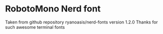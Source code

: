 # RobotoMono Nerd font

Taken from github repository ryanoasis/nerd-fonts
version 1.2.0
Thanks for such awesome terminal fonts
